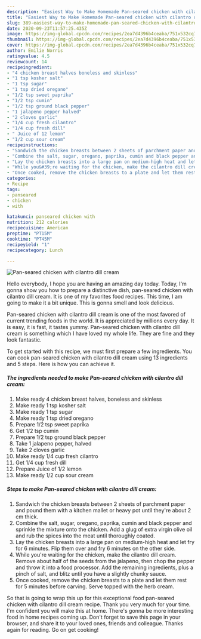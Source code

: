```yaml
---
description: "Easiest Way to Make Homemade Pan-seared chicken with cilantro dill cream"
title: "Easiest Way to Make Homemade Pan-seared chicken with cilantro dill cream"
slug: 389-easiest-way-to-make-homemade-pan-seared-chicken-with-cilantro-dill-cream
date: 2020-09-23T11:57:25.435Z
image: https://img-global.cpcdn.com/recipes/2ea7d4396b4ceaba/751x532cq70/pan-seared-chicken-with-cilantro-dill-cream-recipe-main-photo.jpg
thumbnail: https://img-global.cpcdn.com/recipes/2ea7d4396b4ceaba/751x532cq70/pan-seared-chicken-with-cilantro-dill-cream-recipe-main-photo.jpg
cover: https://img-global.cpcdn.com/recipes/2ea7d4396b4ceaba/751x532cq70/pan-seared-chicken-with-cilantro-dill-cream-recipe-main-photo.jpg
author: Emilie Norris
ratingvalue: 4.5
reviewcount: 14
recipeingredient:
- "4 chicken breast halves boneless and skinless"
- "1 tsp kosher salt"
- "1 tsp sugar"
- "1 tsp dried oregano"
- "1/2 tsp sweet paprika"
- "1/2 tsp cumin"
- "1/2 tsp ground black pepper"
- "1 jalapeno pepper halved"
- "2 cloves garlic"
- "1/4 cup fresh cilantro"
- "1/4 cup fresh dill"
- " Juice of 12 lemon"
- "1/2 cup sour cream"
recipeinstructions:
- "Sandwich the chicken breasts between 2 sheets of parchment paper and pound them with a kitchen mallet or heavy pot until they&#39;re about 2 cm thick."
- "Combine the salt, sugar, oregano, paprika, cumin and black pepper and sprinkle the mixture onto the chicken. Add a glug of extra virgin olive oil and rub the spices into the meat until thoroughly coated."
- "Lay the chicken breasts into a large pan on medium-high heat and let fry for 6 minutes. Flip them over and fry 6 minutes on the other side."
- "While you&#39;re waiting for the chicken, make the cilantro dill cream. Remove about half of the seeds from the jalapeno, then chop the pepper and throw it into a food processor. Add the remaining ingredients, plus a pinch of salt, and blitz until you have a slightly chunky sauce."
- "Once cooked, remove the chicken breasts to a plate and let them rest for 5 minutes before carving. Serve topped with the herb cream."
categories:
- Recipe
tags:
- panseared
- chicken
- with

katakunci: panseared chicken with 
nutrition: 212 calories
recipecuisine: American
preptime: "PT15M"
cooktime: "PT45M"
recipeyield: "1"
recipecategory: Lunch

---
```



![Pan-seared chicken with cilantro dill cream](https://img-global.cpcdn.com/recipes/2ea7d4396b4ceaba/751x532cq70/pan-seared-chicken-with-cilantro-dill-cream-recipe-main-photo.jpg)

Hello everybody, I hope you are having an amazing day today. Today, I'm gonna show you how to prepare a distinctive dish, pan-seared chicken with cilantro dill cream. It is one of my favorites food recipes. This time, I am going to make it a bit unique. This is gonna smell and look delicious.



Pan-seared chicken with cilantro dill cream is one of the most favored of current trending foods in the world. It is appreciated by millions every day. It is easy, it is fast, it tastes yummy. Pan-seared chicken with cilantro dill cream is something which I have loved my whole life. They are fine and they look fantastic.


To get started with this recipe, we must first prepare a few ingredients. You can cook pan-seared chicken with cilantro dill cream using 13 ingredients and 5 steps. Here is how you can achieve it.

##### The ingredients needed to make Pan-seared chicken with cilantro dill cream:

1. Make ready 4 chicken breast halves, boneless and skinless
1. Make ready 1 tsp kosher salt
1. Make ready 1 tsp sugar
1. Make ready 1 tsp dried oregano
1. Prepare 1/2 tsp sweet paprika
1. Get 1/2 tsp cumin
1. Prepare 1/2 tsp ground black pepper
1. Take 1 jalapeno pepper, halved
1. Take 2 cloves garlic
1. Make ready 1/4 cup fresh cilantro
1. Get 1/4 cup fresh dill
1. Prepare  Juice of 1/2 lemon
1. Make ready 1/2 cup sour cream




##### Steps to make Pan-seared chicken with cilantro dill cream:

1. Sandwich the chicken breasts between 2 sheets of parchment paper and pound them with a kitchen mallet or heavy pot until they&#39;re about 2 cm thick.
1. Combine the salt, sugar, oregano, paprika, cumin and black pepper and sprinkle the mixture onto the chicken. Add a glug of extra virgin olive oil and rub the spices into the meat until thoroughly coated.
1. Lay the chicken breasts into a large pan on medium-high heat and let fry for 6 minutes. Flip them over and fry 6 minutes on the other side.
1. While you&#39;re waiting for the chicken, make the cilantro dill cream. Remove about half of the seeds from the jalapeno, then chop the pepper and throw it into a food processor. Add the remaining ingredients, plus a pinch of salt, and blitz until you have a slightly chunky sauce.
1. Once cooked, remove the chicken breasts to a plate and let them rest for 5 minutes before carving. Serve topped with the herb cream.




So that is going to wrap this up for this exceptional food pan-seared chicken with cilantro dill cream recipe. Thank you very much for your time. I'm confident you will make this at home. There's gonna be more interesting food in home recipes coming up. Don't forget to save this page in your browser, and share it to your loved ones, friends and colleague. Thanks again for reading. Go on get cooking!
